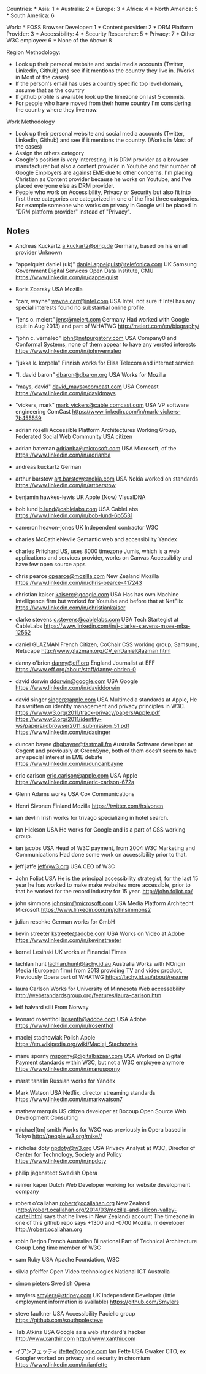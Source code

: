 Countries:
    * Asia: 1
    * Australia: 2
    * Europe: 3
    * Africa: 4
    * North America: 5
    * South America: 6

Work:
    * FOSS Browser Developer: 1
    * Content provider: 2
    * DRM Platform Provider: 3
    * Accessibility: 4
    * Security Researcher: 5
    * Privacy: 7
    * Other W3C employee: 6
    * None of the Above: 8


Region Methodology:

* Look up their personal website and social media accounts (Twitter, LinkedIn,
  Github) and see if it mentions the country they live in. (Works in Most of the cases)
* If the person's email has uses a country specific top level domain, assume that as the country
* If github profile is available look up the timezone on last 5 commits.
* For people who have moved from their home country I'm considering the country where they live now.

Work Methodology

* Look up their personal website and social media accounts (Twitter, LinkedIn,
  Github) and see if it mentions the country. (Works in Most of the cases)
* Assign the others category
* Google's position is very interesting, it is DRM provider as a browser
manufacturer but also a content provider in Youtube and fair number of Google
Employers are against EME due to other concerns. I'm placing Christian as Content provider because he works on Youtube, and I've placed everyone else as DRM provider.
* People who work on Accessibility, Privacy or Security but also fit into first three categories are categorized in one of the first three categories. For example someone who works on privacy in Google will be placed in "DRM platform provider" instead of "Privacy".

Notes
-----

* Andreas Kuckartz a.kuckartz@ping.de
 Germany, based on his email provider
Unknown

* "appelquist daniel \(uk\)" <daniel.appelquist@telefonica.com>
 UK
 Samsung Government Digital Services Open Data Institute, CMU 
 https://www.linkedin.com/in/dappelquist

* Boris Zbarsky
 USA
 Mozilla


* "carr, wayne" <wayne.carr@intel.com>
 USA
 Intel, not sure if Intel has any special interests found no substantial online profile.

* "jens o. meiert" <jens@meiert.com>
 Germany
 Had worked with Google (quit in Aug 2013) and part of WHATWG
 http://meiert.com/en/biography/

* "john c. vernaleo" <john@netpurgatory.com>
 USA
 Company0 and Conformal Systems, none of them appear to have any versted interests
 https://www.linkedin.com/in/johnvernaleo

* "jukka k. korpela"
 Finnish
 works for Elisa Telecom and internet service

* "l. david baron" <dbaron@dbaron.org>
 USA
 Works for Mozilla

* "mays, david" <david_mays@comcast.com>
 USA
 Comcast
 https://www.linkedin.com/in/davidmays

* "vickers, mark" <mark_vickers@cable.comcast.com>
 USA
 VP software engineering ComCast
 https://www.linkedin.com/in/mark-vickers-7b455559

* adrian roselli
 Accessible Platform Architectures Working Group, Federated Social Web Community
 USA citizen

* adrian bateman <adrianba@microsoft.com>
 USA
 Microsoft, of the
 https://www.linkedin.com/in/adrianba

* andreas kuckartz
 German

* arthur barstow <art.barstow@nokia.com>
 USA
 Nokia worked on standards
 https://www.linkedin.com/in/artbarstow

* benjamin hawkes-lewis
 UK
 Apple (Now) VisualDNA

* bob lund <b.lund@cablelabs.com>
 USA
 CableLabs
 https://www.linkedin.com/in/bob-lund-6b5531

* cameron heavon-jones
 UK
 Independent contractor
 W3C

* charles McCathieNevile
 Semantic web and accessibility
 Yandex

* charles Pritchard
 US, uses 8000 timezone
 Jumis, which is a web applications and services provider, works on Canvas Accessiblity and have few open source apps

* chris pearce <cpearce@mozilla.com>
 New Zealand
 Mozilla
 https://www.linkedin.com/in/chris-pearce-417243

* christian kaiser <kaiserc@google.com>
 USA
 Has has own Machine Intelligence firm but worked for Youtube and before that at NetFlix
 https://www.linkedin.com/in/christiankaiser

* clarke stevens <c.stevens@cablelabs.com>
 USA
 Tech Startegist at CableLabs
 https://www.linkedin.com/in/j-clarke-stevens-msee-mba-12562

* daniel GLAZMAN
 French Citizen, CoChair CSS working group, Samsung, Netscape http://www.glazman.org/CV_enDanielGlazman.html

* danny o'brien <danny@eff.org>
 England
 Journalist at EFF
 https://www.eff.org/about/staff/danny-obrien-0

* david dorwin <ddorwin@google.com>
 USA
 Google
 https://www.linkedin.com/in/daviddorwin

* david singer <singer@apple.com>
 USA
 Multimedia standards at Apple, He has written on identity management and privacy principles in W3C. https://www.w3.org/2011/track-privacy/papers/Apple.pdf https://www.w3.org/2011/identity-ws/papers/idbrowser2011_submission_51.pdf
 https://www.linkedin.com/in/dasinger

* duncan bayne <dhgbayne@fastmail.fm>
 Australia
 Software developer at Cogent and previously at GreenSync, both of them does't seem to have any special interest in EME debate
 https://www.linkedin.com/in/duncanbayne

* eric carlson <eric.carlson@apple.com>
 USA
 Apple
 https://www.linkedin.com/in/eric-carlson-672a

* Glenn Adams works
 USA
 Cox Communications

* Henri Sivonen
 Finland
 Mozilla
https://twitter.com/hsivonen

* ian devlin
 Irish
 works for trivago specializing in hotel search.

* Ian Hickson
 USA
 He works for Google and is a part of CSS working group.

* ian jacobs
 USA
 Head of W3C payment, from 2004 W3C Marketing and Communications Had done some work on accessibility prior to that.

* jeff jaffe <jeff@w3.org>
 USA
 CEO of W3C

* John Foliot
 USA
 He is the principal accessibility strategist, for the last 15 year he has worked to make make websites more accessible, prior to that he worked for the record industry for 15 year.
http://john.foliot.ca/

* john simmons <johnsim@microsoft.com>
 USA
 Media Platform Architecht Microsoft
 https://www.linkedin.com/in/johnsimmons2

* julian reschke
 German
 works for GmbH

* kevin streeter <kstreete@adobe.com>
 USA
 Works on Video at Adobe
 https://www.linkedin.com/in/kevinstreeter

* kornel Lesiński
 UK
 works at Financial Times

* lachlan hunt <lachlan.hunt@lachy.id.au>
 Australia
 Works with NOrigin Media (European firm) from 2013 providing TV and video product, Previously Opera part of WHATWG
 https://lachy.id.au/about/resume

* laura Carlson
 Works for University of Minnesota
 Web accessebility
 http://webstandardsgroup.org/features/laura-carlson.htm

* leif halvard silli
 From Norway

* leonard rosenthol <lrosenth@adobe.com>
 USA
 Adobe
 https://www.linkedin.com/in/lrosenthol

* maciej stachowiak 
 Polish
 Apple
 https://en.wikipedia.org/wiki/Maciej_Stachowiak

* manu sporny <msporny@digitalbazaar.com>
 USA
 Worked on Digital Payment standards within W3C, but not a W3C employee anymore
 https://www.linkedin.com/in/manusporny

* marat tanalin
 Russian
 works for Yandex

* Mark Watson
 USA
 Netflix, director streaming standards
 https://www.linkedin.com/in/markwatson7

* mathew marquis
 US citizen
 developer at Bocoup
 Open Source Web Development Consulting

* michael\[tm\] smith 
  Works for W3C was previously in Opera based in Tokyo
  http://people.w3.org/mike//

* nicholas doty <npdoty@w3.org>
 USA
 Privacy Analyst at W3C, Director of Center for Technology, Society and Policy
 https://www.linkedin.com/in/npdoty

* philip jägenstedt
 Swedish
 Opera

* reinier kaper
 Dutch Web Developer working for website development company

* robert o'callahan <robert@ocallahan.org>
 New Zealand (http://robert.ocallahan.org/2014/03/mozilla-and-silicon-valley-cartel.html says that he lives in New Zealand) account The timezone in one of this github repo says +1300 and -0700
 Mozilla, rr developer
 http://robert.ocallahan.org

* robin Berjon
 French Australian Bi national
 Part of Technical Architecture Group
 Long time member of W3C

* sam Ruby
 USA
 Apache Foundation, W3C

* silvia pfeiffer
 Open Video technologies
 National ICT Australia

* simon pieters
 Swedish
 Opera

* smylers <smylers@stripey.com>
 UK
 Independent Developer (little employment information is available)
 https://github.com/Smylers

* steve faulkner
 USA
 Accessibility
 Paciello group
 https://github.com/southpolesteve

* Tab Atkins
 USA
 Google as a web standard's hacker http://www.xanthir.com
 http://www.xanthir.com

* イアンフェッティ <ifette@google.com> Ian Fette
 USA
 Gwaker CTO, ex Googler worked on privacy and security in chromium
 https://www.linkedin.com/in/ianfette
